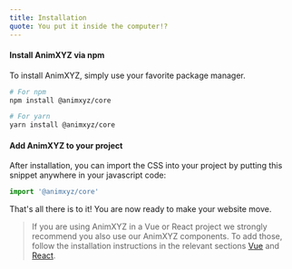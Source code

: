 ```yaml
---
title: Installation
quote: You put it inside the computer!?
---
```


#### Install AnimXYZ via npm

To install AnimXYZ, simply use your favorite package manager.

```bash
# For npm
npm install @animxyz/core

# For yarn
yarn install @animxyz/core
```

#### Add AnimXYZ to your project

After installation, you can import the CSS into your project by putting this snippet anywhere in your javascript code:

```js
import '@animxyz/core'
```

That's all there is to it! You are now ready to make your website move.

> If you are using AnimXYZ in a Vue or React project we strongly recommend you also use our AnimXYZ components. To add those, follow the installation instructions in the relevant sections [Vue](#vue) and [React](#react).

